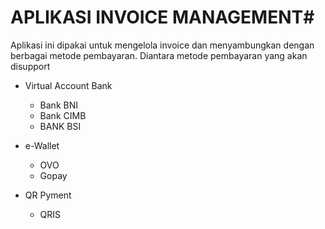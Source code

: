 #  APLIKASI INVOICE MANAGEMENT#

Aplikasi ini dipakai untuk mengelola invoice dan menyambungkan dengan berbagai metode pembayaran.
Diantara metode pembayaran yang akan disupport

* Virtual Account Bank
    
    * Bank BNI
    * Bank CIMB 
    * BANK BSI
    
* e-Wallet
    
    * OVO
    * Gopay
    
* QR Pyment
    
    * QRIS
    



